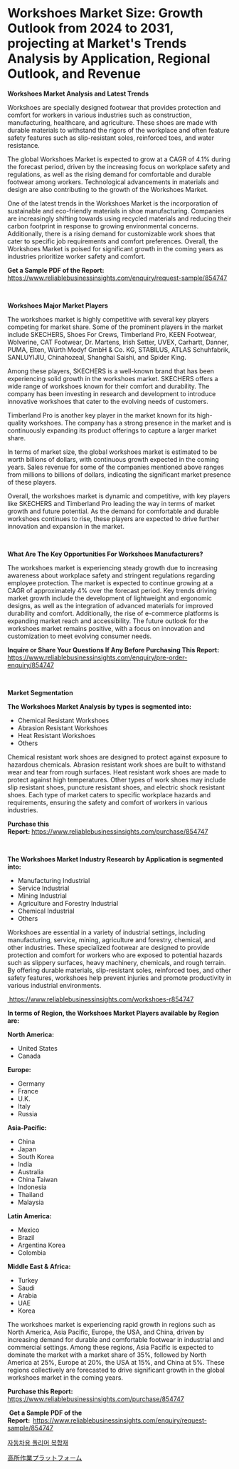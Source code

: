 <p><h1>Workshoes Market Size: Growth Outlook from 2024 to 2031, projecting at Market's Trends Analysis by Application, Regional Outlook, and Revenue</h1></p><p><strong>Workshoes Market Analysis and Latest Trends</strong></p>
<p><p>Workshoes are specially designed footwear that provides protection and comfort for workers in various industries such as construction, manufacturing, healthcare, and agriculture. These shoes are made with durable materials to withstand the rigors of the workplace and often feature safety features such as slip-resistant soles, reinforced toes, and water resistance.</p><p>The global Workshoes Market is expected to grow at a CAGR of 4.1% during the forecast period, driven by the increasing focus on workplace safety and regulations, as well as the rising demand for comfortable and durable footwear among workers. Technological advancements in materials and design are also contributing to the growth of the Workshoes Market.</p><p>One of the latest trends in the Workshoes Market is the incorporation of sustainable and eco-friendly materials in shoe manufacturing. Companies are increasingly shifting towards using recycled materials and reducing their carbon footprint in response to growing environmental concerns. Additionally, there is a rising demand for customizable work shoes that cater to specific job requirements and comfort preferences. Overall, the Workshoes Market is poised for significant growth in the coming years as industries prioritize worker safety and comfort.</p></p>
<p><strong>Get a Sample PDF of the Report:&nbsp;</strong> <a href="https://www.reliablebusinessinsights.com/enquiry/request-sample/854747">https://www.reliablebusinessinsights.com/enquiry/request-sample/854747</a></p>
<p>&nbsp;</p>
<p><strong>Workshoes Major Market Players</strong></p>
<p><p>The workshoes market is highly competitive with several key players competing for market share. Some of the prominent players in the market include SKECHERS, Shoes For Crews, Timberland Pro, KEEN Footwear, Wolverine, CAT Footwear, Dr. Martens, Irish Setter, UVEX, Carhartt, Danner, PUMA, Elten, Würth Modyf GmbH & Co. KG, STABILUS, ATLAS Schuhfabrik, SANLUYIJIU, Chinahozeal, Shanghai Saishi, and Spider King.</p><p>Among these players, SKECHERS is a well-known brand that has been experiencing solid growth in the workshoes market. SKECHERS offers a wide range of workshoes known for their comfort and durability. The company has been investing in research and development to introduce innovative workshoes that cater to the evolving needs of customers.</p><p>Timberland Pro is another key player in the market known for its high-quality workshoes. The company has a strong presence in the market and is continuously expanding its product offerings to capture a larger market share.</p><p>In terms of market size, the global workshoes market is estimated to be worth billions of dollars, with continuous growth expected in the coming years. Sales revenue for some of the companies mentioned above ranges from millions to billions of dollars, indicating the significant market presence of these players.</p><p>Overall, the workshoes market is dynamic and competitive, with key players like SKECHERS and Timberland Pro leading the way in terms of market growth and future potential. As the demand for comfortable and durable workshoes continues to rise, these players are expected to drive further innovation and expansion in the market.</p></p>
<p>&nbsp;</p>
<p><strong>What Are The Key Opportunities For Workshoes Manufacturers?</strong></p>
<p><p>The workshoes market is experiencing steady growth due to increasing awareness about workplace safety and stringent regulations regarding employee protection. The market is expected to continue growing at a CAGR of approximately 4% over the forecast period. Key trends driving market growth include the development of lightweight and ergonomic designs, as well as the integration of advanced materials for improved durability and comfort. Additionally, the rise of e-commerce platforms is expanding market reach and accessibility. The future outlook for the workshoes market remains positive, with a focus on innovation and customization to meet evolving consumer needs.</p></p>
<p><strong>Inquire or Share Your Questions If Any Before Purchasing This Report:</strong> <a href="https://www.reliablebusinessinsights.com/enquiry/pre-order-enquiry/854747">https://www.reliablebusinessinsights.com/enquiry/pre-order-enquiry/854747</a></p>
<p>&nbsp;</p>
<p><strong>Market Segmentation</strong></p>
<p><strong>The Workshoes Market Analysis by types is segmented into:</strong></p>
<p><ul><li>Chemical Resistant Workshoes</li><li>Abrasion Resistant Workshoes</li><li>Heat Resistant Workshoes</li><li>Others</li></ul></p>
<p><p>Chemical resistant work shoes are designed to protect against exposure to hazardous chemicals. Abrasion resistant work shoes are built to withstand wear and tear from rough surfaces. Heat resistant work shoes are made to protect against high temperatures. Other types of work shoes may include slip resistant shoes, puncture resistant shoes, and electric shock resistant shoes. Each type of market caters to specific workplace hazards and requirements, ensuring the safety and comfort of workers in various industries.</p></p>
<p><strong>Purchase this Report:&nbsp;</strong><a href="https://www.reliablebusinessinsights.com/purchase/854747">https://www.reliablebusinessinsights.com/purchase/854747</a></p>
<p>&nbsp;</p>
<p><strong>The Workshoes Market Industry Research by Application is segmented into:</strong></p>
<p><ul><li>Manufacturing Industrial</li><li>Service Industrial</li><li>Mining Industrial</li><li>Agriculture and Forestry Industrial</li><li>Chemical Industrial</li><li>Others</li></ul></p>
<p><p>Workshoes are essential in a variety of industrial settings, including manufacturing, service, mining, agriculture and forestry, chemical, and other industries. These specialized footwear are designed to provide protection and comfort for workers who are exposed to potential hazards such as slippery surfaces, heavy machinery, chemicals, and rough terrain. By offering durable materials, slip-resistant soles, reinforced toes, and other safety features, workshoes help prevent injuries and promote productivity in various industrial environments.</p></p>
<p><a href="https://www.reliablebusinessinsights.com/workshoes-r854747">&nbsp;https://www.reliablebusinessinsights.com/workshoes-r854747</a></p>
<p><strong>In terms of Region, the Workshoes Market Players available by Region are:</strong></p>
<p>
    <p> <strong> North America: </strong>
        <ul>
            <li>United States</li>
            <li>Canada</li>
        </ul>
        </p> 
    <p> <strong> Europe: </strong>
        <ul>
            <li>Germany</li>
            <li>France</li>
            <li>U.K.</li>
            <li>Italy</li>
            <li>Russia</li>
        </ul>
        </p> 
    <p> <strong> Asia-Pacific: </strong>
        <ul>
            <li>China</li>
            <li>Japan</li>
            <li>South Korea</li>
            <li>India</li>
            <li>Australia</li>
            <li>China Taiwan</li>
            <li>Indonesia</li>
            <li>Thailand</li>
            <li>Malaysia</li>
        </ul>
        </p> 
    <p> <strong> Latin America: </strong>
        <ul>
            <li>Mexico</li>
            <li>Brazil</li>
            <li>Argentina Korea</li>
            <li>Colombia</li>
        </ul>
        </p> 
    <p> <strong> Middle East & Africa: </strong>
        <ul>
            <li>Turkey</li>
            <li>Saudi</li>
            <li>Arabia</li>
            <li>UAE</li>
            <li>Korea</li>
        </ul>
    </p>
    </p>
<p><p>The workshoes market is experiencing rapid growth in regions such as North America, Asia Pacific, Europe, the USA, and China, driven by increasing demand for durable and comfortable footwear in industrial and commercial settings. Among these regions, Asia Pacific is expected to dominate the market with a market share of 35%, followed by North America at 25%, Europe at 20%, the USA at 15%, and China at 5%. These regions collectively are forecasted to drive significant growth in the global workshoes market in the coming years.</p></p>
<p><strong>Purchase this Report: </strong><a href="https://www.reliablebusinessinsights.com/purchase/854747">https://www.reliablebusinessinsights.com/purchase/854747</a></p>
<p>&nbsp;<strong>Get a Sample PDF of the Report:&nbsp;&nbsp;</strong><a href="https://www.reliablebusinessinsights.com/enquiry/request-sample/854747">https://www.reliablebusinessinsights.com/enquiry/request-sample/854747</a></p>
<p><strong></strong></p>
<p><p><a href="https://github.com/laholand/Market-Research-Report-List-5/blob/main/135409411002.md">자동차용 폴리머 복합재</a></p><p><a href="https://github.com/mohamedbakry57/Market-Research-Report-List-5/blob/main/55111826370.md">高所作業プラットフォーム</a></p></p>